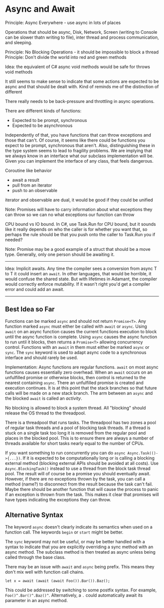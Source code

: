 # Async and Await

Principle: Async Everywhere - use async in lots of places

Operations that should be async, Disk, Network, Screen (writing to Console can be slower thatn writing to file), inter thread and process communication, and sleeping.

Principle: No Blocking Operations - it should be impossible to block a thread
Principle: Don't divide the world into red and green methods

Idea: the equivalent of C# async void methods would be safe for throws void methods

It still seems to make sense to indicate that some actions are expected to be async and that should be dealt with.  Kind of reminds me of the distinction of different 

There really needs to be back-pressure and throttling in async operations.

There are different kinds of functions:

  * Expected to be prompt, synchronous
  * Expected to be asynchronous

Independently of that, you have functions that can throw exceptions and those that can't.  Of course, it seems like there could be functions you expect to be prompt, synchronous that aren't.  Also, distinguishing these in the type system seems to lead to fragility problems.  We are implying that we always know in an interface what our subclass implementation will be.  Given you can implement the interface of any class, that feels dangerous.

Coroutine like behavior
  * await a result
  * pull from an iterator
  * push to an observable

iterator and observable are dual, it would be good if they could be unified

Note: Promises will have to carry information about what exceptions they can throw so we can no what exceptions our function can throw

CPU bound vs IO bound.  In C#, use Task.Run for CPU bound, but it sounds like it really depends on who the caller is for whether you want that, so perhaps the rule should be that you push onto the caller to Task.Run you if needed?

Note: Promise<T> may be a good example of a struct that should be a move type. Generally, only one person should be awaiting it.

-------

Idea: Implicit awaits.  Any time the compiler sees a conversion from async T to T it could insert an `await`.  In other languages, that would be horrible, it would confuse the shared state.  But with lifetimes in Adamant, the compiler would correctly enforce mutability.  If it wasn't right you'd get a compiler error and could add an await.

-------

## Best Idea so Far

Functions can be marked `async` and should not return `Promise<T>`.  Any function marked `async` must either be called with `await` or `async`.  Using `await` on an async function causes the current functions execution to block until the async function is complete.  Using `async` causes the async function to run until it blocks, then returns a `Promise<T>` allowing concurrency control.  Functions with an `await` in them must either be marked `async` or `sync`.  The `sync` keyword is used to adapt async code to a synchronous interface and should rarely be used.

Implementation: Async functions are regular functions.  `await` on most async functions causes essentially zero overhead.  When an `await` occurs on an unfulfilled promise or otherwise blocks, then control is returned to the nearest containing `async`.  There an unfulfilled promise is created and execution continues.  It is at this point that the stack branches so that future calls will be made on a new stack branch.  The arm between an `async` and the blocked `await` is called an *activity*.

No blocking is allowed to block a system thread.  All "blocking" should release the OS thread to the threadpool.

There is a threadpool that runs tasks.  The threadpool has two zones a pool of regular task threads and a pool of blocking task threads.  If a thread is stuck on a single task too long it is removed from the regular pool and places in the blocked pool.  This is to ensure there are always a number of threads available for short tasks nearly equal to the number of CPUs.

If you want something to run concurrently you can do `async Async.Task(()->{...})`.  If it is expected to be computationally long or is calling a blocking external method (blocking external APIs should be avoided at all costs).  Use `Async.BlockingTask()` instead to use a thread from the block task thread pool.  The result will of course be a promise you should eventually await.  However, if there are no exceptions thrown by the task, you can call a method (name?) to disconnect from the result because the task can't fail.  Maybe there should be another function that will cause the process to panic if an exception is thrown from the task.  This makes it clear that promises will have types indicating the exceptions they can throw.

## Alternative Syntax

The keyword `async` doesn't clearly indicate its semantics when used on a function call.  The keywords `begin` or `start` might be better.

The `sync` keyword may not be useful, or may be better handled with a syntax to indicate that you are explicitly overriding a sync method with an async method.  The subclass method is then treated as async unless being called through the base class.

There may be an issue with `await` and `async` being prefix.  This means they don't mix well with function call chains.

	let x = await (await (await Foo()).Bar()).Baz();

This could be addressed by switching to some postfix syntax.  For example, `Foo()^.Bar()^.Baz()^`.  Alternatively, a `.` could automatically await its parameter in an async method.
